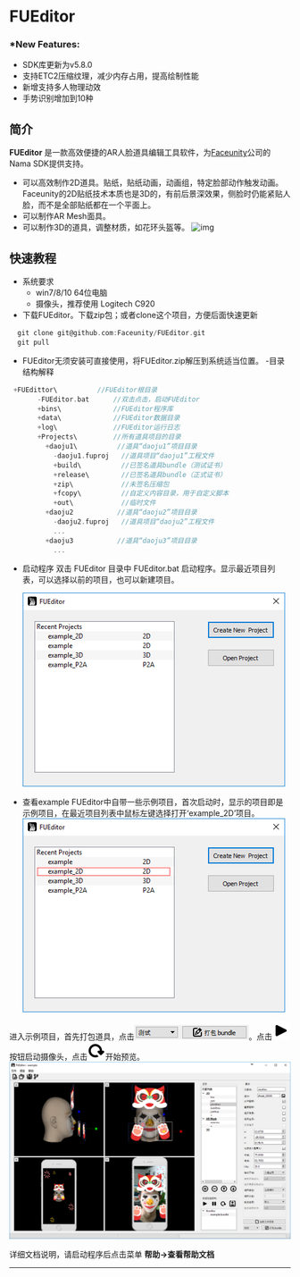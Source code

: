 # **FUEditor**
### \***New Features:**
 - SDK库更新为v5.8.0 
 - 支持ETC2压缩纹理，减少内存占用，提高绘制性能
- 新增支持多人物理动效
- 手势识别增加到10种

## 简介
__FUEditor__ 是一款高效便捷的AR人脸道具编辑工具软件，为[Faceunity](http://www.faceunity.com/)公司的Nama SDK提供支持。
 - 可以高效制作2D道具。贴纸，贴纸动画，动画组，特定脸部动作触发动画。Faceunity的2D贴纸技术本质也是3D的，有前后景深效果，侧脸时仍能紧贴人脸，而不是全部贴纸都在一个平面上。
 - 可以制作AR Mesh面具。
 - 可以制作3D的道具，调整材质，如花环头盔等。
    ![img](./data/doc/img/gif.gif)

## 快速教程
- 系统要求
  - win7/8/10 64位电脑
  - 摄像头，推荐使用 Logitech C920
- 下载FUEditor。下载zip包；或者clone这个项目，方便后面快速更新
```C
  git clone git@github.com:Faceunity/FUEditor.git
  git pull
```
-	FUEditor无须安装可直接使用，将FUEditor.zip解压到系统适当位置。
    -目录结构解释
```C
 +FUEdittor\          //FUEditor根目录
       -FUEditor.bat      //双击点击，启动FUEditor
       +bins\             //FUEditor程序库
       +data\             //FUEditor数据目录
       +log\              //FUEditor运行日志
       +Projects\         //所有道具项目的目录
         +daoju1\          //道具“daoju1”项目目录
           -daoju1.fuproj   //道具项目“daoju1”工程文件
           +build\          //已签名道具bundle（测试证书）
           +release\        //已签名道具bundle（正式证书）
           +zip\            //未签名压缩包
           +fcopy\          //自定义内容目录，用于自定义脚本
           +out\            //临时文件
         +daoju2           //道具“daoju2”项目目录
           -daoju2.fuproj   //道具项目“daoju2”工程文件
           ...
         +daoju3           //道具“daoju3”项目目录
           ...
```
- 启动程序
   双击 FUEditor 目录中 FUEditor.bat 启动程序。显示最近项目列表，可以选择以前的项目，也可以新建项目。

     ![img](./data/doc/img/start.png)


- 查看example
   FUEditor中自带一些示例项目，首次启动时，显示的项目即是示例项目，在最近项目列表中鼠标左键选择打开‘example_2D’项目。  ![img](./data/doc/img/choice.png)

 进入示例项目，首先打包道具，点击![button](./data/doc/img/debug.png)。点击![button](./data/doc/img/qt32/play.png)按钮启动摄像头，点击![button](./data/doc/img/qt32/refresh.png)开始预览。![img](./data/doc/img/example.png)

详细文档说明，请启动程序后点击菜单 __帮助->查看帮助文档__

---
